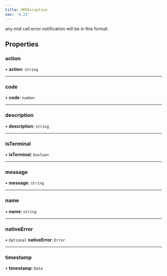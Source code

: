```yaml
---
title: HMSException
nav: '4.23'
---
```


any mid call error notification will be in this format

## Properties

### action

• **action**: `string`

---

### code

• **code**: `number`

---

### description

• **description**: `string`

---

### isTerminal

• **isTerminal**: `boolean`

---

### message

• **message**: `string`

---

### name

• **name**: `string`

---

### nativeError

• `Optional` **nativeError**: `Error`

---

### timestamp

• **timestamp**: `Date`

